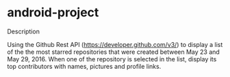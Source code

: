 # android-project

Description

Using the Github Rest API (https://developer.github.com/v3/) to display a list of the the most starred repositories that were created between May 23 and May 29, 2016.
When one of the repository is selected in the list, display its top contributors with names, pictures and profile links.
